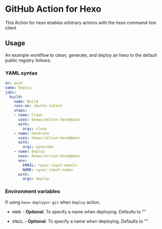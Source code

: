 # GitHub Action for Hexo

This Action for hexo enables arbitrary actions with the hexo command-line client

## Usage

An example workflow to clean, generate, and deploy an hexo to the default public registry follows:

### YAML syntax
```yaml
on: push
name: Deploy
jobs:
  build:
    name: Build
    runs-on: ubuntu-latest
    steps:
    - name: Clean
      uses: heowc/action-hexo@main
      with:
        args: clean
    - name: Generate
      uses: heowc/action-hexo@main
      with:
        args: generate
    - name: Deploy
      uses: heowc/action-hexo@main
      env:
        EMAIL: <your-input-email>
        NAME: <your-input-name>
      with:
        args: deploy

```
### Environment variables

If using `hexo-deployer-git` when `Deploy` action,

* `NAME` - **Optional**. To specify a name when deploying. Defaults to ""

* `EMAIL` - **Optional**. To specify a name when deploying. Defaults to ""
